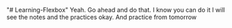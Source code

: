 "# Learning-Flexbox" 
Yeah. Go ahead and do that. I know you can do it
I will see the notes and the practices okay. And practice from tomorrow
